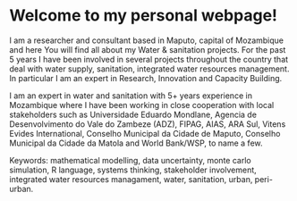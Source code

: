 <h1>Welcome to my personal webpage! </h1>

I am a researcher and consultant based in Maputo, capital of Mozambique and here You will find all about my Water & sanitation projects.
For the past 5 years I have been involved in several projects throughout the country that deal with water supply, sanitation, integrated water resources management. 
In particular I am an expert in Research, Innovation and Capacity Building. 

I am an expert in water  and sanitation with 5+ years experience in Mozambique where I have been working in close cooperation with local stakeholders such as Universidade Eduardo Mondlane, Agencia de Desenvolvimento do Vale do Zambeze (ADZ), FIPAG, AIAS, ARA Sul, Vitens Evides International, Conselho Municipal da Cidade de Maputo, Conselho Municipal da Cidade da Matola and World Bank/WSP, to name a few. 

Keywords: mathematical modelling, data uncertainty, monte carlo simulation, R language, systems thinking, stakeholder involvement, integrated water resources managament, water, sanitation, urban, peri-urban. 

